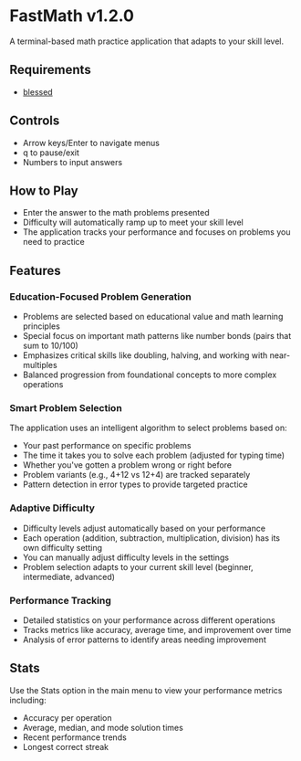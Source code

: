 # FastMath v1.2.0

A terminal-based math practice application that adapts to your skill level.

## Requirements
- [blessed](https://pypi.org/project/blessed/)

## Controls
- Arrow keys/Enter to navigate menus
- q to pause/exit
- Numbers to input answers

## How to Play
- Enter the answer to the math problems presented
- Difficulty will automatically ramp up to meet your skill level
- The application tracks your performance and focuses on problems you need to practice

## Features

### Education-Focused Problem Generation
- Problems are selected based on educational value and math learning principles
- Special focus on important math patterns like number bonds (pairs that sum to 10/100)
- Emphasizes critical skills like doubling, halving, and working with near-multiples
- Balanced progression from foundational concepts to more complex operations

### Smart Problem Selection
The application uses an intelligent algorithm to select problems based on:
- Your past performance on specific problems
- The time it takes you to solve each problem (adjusted for typing time)
- Whether you've gotten a problem wrong or right before
- Problem variants (e.g., 4+12 vs 12+4) are tracked separately
- Pattern detection in error types to provide targeted practice

### Adaptive Difficulty
- Difficulty levels adjust automatically based on your performance
- Each operation (addition, subtraction, multiplication, division) has its own difficulty setting
- You can manually adjust difficulty levels in the settings
- Problem selection adapts to your current skill level (beginner, intermediate, advanced)

### Performance Tracking
- Detailed statistics on your performance across different operations
- Tracks metrics like accuracy, average time, and improvement over time
- Analysis of error patterns to identify areas needing improvement

## Stats
Use the Stats option in the main menu to view your performance metrics including:
- Accuracy per operation
- Average, median, and mode solution times
- Recent performance trends
- Longest correct streak
